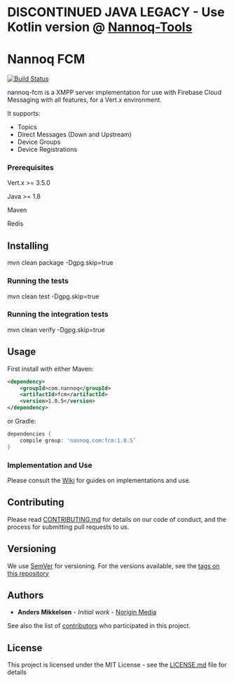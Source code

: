 # DISCONTINUED JAVA LEGACY - Use Kotlin version @ [Nannoq-Tools](https://github.com/NoriginMedia/nannoq-tools)

# Nannoq FCM

[![Build Status](https://www.tomrom.net/buildStatus/icon?job=nannoq-tools/master)](https://www.tomrom.net/job/nannoq-tools/job/master/)

nannoq-fcm is a XMPP server implementation for use with Firebase Cloud Messaging with all features, for a Vert.x environment.

It supports:
 - Topics
 - Direct Messages (Down and Upstream)
 - Device Groups
 - Device Registrations

### Prerequisites

Vert.x >= 3.5.0

Java >= 1.8

Maven

Redis

## Installing

mvn clean package -Dgpg.skip=true

### Running the tests

mvn clean test -Dgpg.skip=true

### Running the integration tests

mvn clean verify -Dgpg.skip=true

## Usage

First install with either Maven:

```xml
<dependency>
    <groupId>com.nannoq</groupId>
    <artifactId>fcm</artifactId>
    <version>1.0.5</version>
</dependency>
```

or Gradle:

```groovy
dependencies {
    compile group: 'nannoq.com:fcm:1.0.5’
}
```

### Implementation and Use

Please consult the [Wiki](https://github.com/NoriginMedia/nannoq-fcm/wiki) for guides on implementations and use.

## Contributing

Please read [CONTRIBUTING.md](https://github.com/NoriginMedia/nannoq-fcm/blob/master/CONTRIBUTING.md) for details on our code of conduct, and the process for submitting pull requests to us.

## Versioning

We use [SemVer](http://semver.org/) for versioning. For the versions available, see the [tags on this repository](https://github.com/NoriginMedia/nannoq-fcm/tags)

## Authors

* **Anders Mikkelsen** - *Initial work* - [Norigin Media](http://noriginmedia.com/)

See also the list of [contributors](https://github.com/NoriginMedia/nannoq-fcm/contributors) who participated in this project.

## License

This project is licensed under the MIT License - see the [LICENSE.md](https://github.com/NoriginMedia/nannoq-fcm/blob/master/LICENSE) file for details
